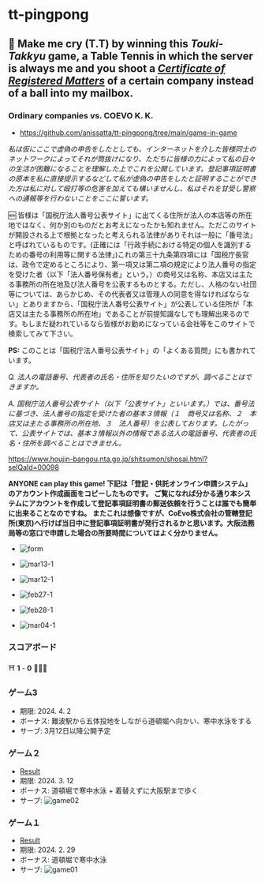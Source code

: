 # tt-pingpong

## :ping_pong: Make me cry (T.T) by winning this *Touki-Takkyu* game, a Table Tennis in which the server is always me and you shoot a [*Certificate of Registered Matters*](https://business-japan.jp/2019/04/28/japan-certificate-of-registered-matters-for-companies/) of a certain company instead of a ball into my mailbox. 

### Ordinary companies vs. COEVO K. K. 
- https://github.com/anissatta/tt-pingpong/tree/main/game-in-game

*私は仮にここで虚偽の申告をしたとしても、インターネットを介した皆様同士のネットワークによってそれが筒抜けになり、ただちに皆様の力によって私の日々の生活が困難になることを理解した上でこれを公開しています。登記事項証明書の原本を私に直接提示するなどして私が虚偽の申告をしたと証明することができた方は私に対して殴打等の危害を加えても構いませんし、私はそれを甘受し警察への通報等を行わないことをここに誓います。* 

:new: 皆様は「国税庁法人番号公表サイト」に出てくる住所が法人の本店等の所在地ではなく、何か別のものだとお考えになったかも知れません。ただこのサイトが開設される上で根拠となったと考えられる法律がありそれは一般に「番号法」と呼ばれているものです。(正確には「行政手続における特定の個人を識別するための番号の利用等に関する法律」)これの第三十九条第四項には「国税庁長官は、政令で定めるところにより、第一項又は第二項の規定により法人番号の指定を受けた者（以下「法人番号保有者」という。）の商号又は名称、本店又は主たる事務所の所在地及び法人番号を公表するものとする。ただし、人格のない社団等については、あらかじめ、その代表者又は管理人の同意を得なければならない」とありますから、「国税庁法人番号公表サイト」が公表している住所が「本店又は主たる事務所の所在地」であることが前提知識なしでも理解出来るのです。もしまだ疑われているなら皆様がお勤めになっている会社等をこのサイトで検索してみて下さい。

**PS:** このことは「国税庁法人番号公表サイト」の「よくある質問」にも書かれています。

*Q. 法人の電話番号、代表者の氏名・住所を知りたいのですが、調べることはできますか。* 

*A. 国税庁法人番号公表サイト（以下「公表サイト」といいます。）では、番号法に基づき、法人番号の指定を受けた者の基本３情報（１　商号又は名称、２　本店又は主たる事務所の所在地、３　法人番号）を公表しております。したがって、公表サイトでは、基本３情報以外の情報である法人の電話番号、代表者の氏名・住所を調べることはできません。* 

https://www.houjin-bangou.nta.go.jp/shitsumon/shosai.html?selQaId=00098

**ANYONE can play this game! 下記は「登記・供託オンライン申請システム」のアカウント作成画面をコピーしたものです。 ご覧になれば分かる通り本システムにアカウントを作成して登記事項証明書の郵送依頼を行うことは誰でも簡単に出来ることなのですね。 またこれは想像ですが、CoEvo株式会社の管轄登記所(東京)へ行けば当日中に登記事項証明書が発行されるかと思います。大阪法務局等の窓口で申請した場合の所要時間についてはよく分かりません。**
- ![form](form.jpg)

- ![mar13-1](mar13-1.jpg)
- ![mar12-1](mar12-1.jpg)
- ![feb27-1](feb27-1.jpg)
- ![feb28-1](feb28-1.jpg)
- ![mar04-1](mar04-1.jpg)

### スコアボード

:shinto_shrine: **1** - **0** :people_holding_hands: 

### ゲーム3
- 期限: 2024. 4. 2
- ボーナス: 難波駅から五体投地をしながら道頓堀へ向かい、寒中水泳をする
- サーブ: 3月12日以降公開予定

### ゲーム２
- [Result](https://github.com/anissatta/tt-pingpong/tree/main/game02)
- 期限: 2024. 3. 12
- ボーナス: 道頓堀で寒中水泳 + 着替えずに大阪駅まで歩く
- サーブ: ![game02](game02/my.png)

### ゲーム１
- [Result](https://github.com/anissatta/tt-pingpong/tree/main/game01)
- 期限: 2024. 2. 29
- ボーナス: 道頓堀で寒中水泳
- サーブ: ![game01](game01/my.png)
